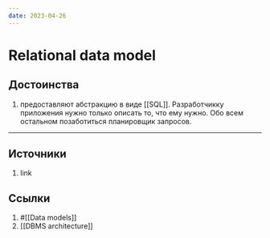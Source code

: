 ```yaml
---
date: 2023-04-26
---
```

# Relational data model

## Достоинства

1. предоставляют абстракцию в виде [[SQL]]. Разработчикку приложения нужно только описать то, что ему нужно. Обо всем остальном позаботиться планировщик запросов.

---

## Источники

1. link

## Ссылки

1. #[[Data models]]
1. [[DBMS architecture]]
